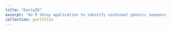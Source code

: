 ```yaml
---
title: "DactyID"
excerpt: "An R Shiny application to identify cochineal genetic sequences for 12S rRNA, 18S rRNA, or COI. <br/><img src='/images/dactyid.png'>"
collection: portfolio
---
```


